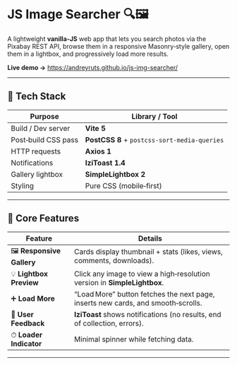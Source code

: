 # JS Image Searcher 🔍🖼️

A lightweight **vanilla‑JS** web app that lets you search photos via the Pixabay
REST API, browse them in a responsive Masonry‑style gallery, open them in a
lightbox, and progressively load more results.

**Live demo →** <https://andreyruts.github.io/js-img-searcher/>

---

## 🚀 Tech Stack

| Purpose             | Library / Tool                               |
| ------------------- | -------------------------------------------- |
| Build / Dev server  | **Vite 5**                                   |
| Post‑build CSS pass | **PostCSS 8** + `postcss-sort-media-queries` |
| HTTP requests       | **Axios 1**                                  |
| Notifications       | **IziToast 1.4**                             |
| Gallery lightbox    | **SimpleLightbox 2**                         |
| Styling             | Pure CSS (mobile‑first)                      |

---

## 🎯 Core Features

| Feature                  | Details                                                                          |
| ------------------------ | -------------------------------------------------------------------------------- |
| 🖼 **Responsive Gallery** | Cards display thumbnail + stats (likes, views, comments, downloads).             |
| 💡 **Lightbox Preview**  | Click any image to view a high‑resolution version in **SimpleLightbox**.         |
| ➕ **Load More**         | “Load More” button fetches the next page, inserts new cards, and smooth‑scrolls. |
| 🔔 **User Feedback**     | **IziToast** shows notifications (no results, end of collection, errors).        |
| ⏱ **Loader Indicator**   | Minimal spinner while fetching data.                                             |

---
